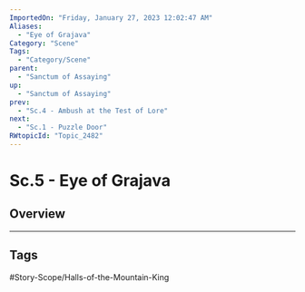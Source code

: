 ```yaml
---
ImportedOn: "Friday, January 27, 2023 12:02:47 AM"
Aliases:
  - "Eye of Grajava"
Category: "Scene"
Tags:
  - "Category/Scene"
parent:
  - "Sanctum of Assaying"
up:
  - "Sanctum of Assaying"
prev:
  - "Sc.4 - Ambush at the Test of Lore"
next:
  - "Sc.1 - Puzzle Door"
RWtopicId: "Topic_2482"
---
```

# Sc.5 - Eye of Grajava
## Overview

---
## Tags
#Story-Scope/Halls-of-the-Mountain-King


